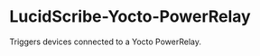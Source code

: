 LucidScribe-Yocto-PowerRelay
======================
Triggers devices connected to a Yocto PowerRelay.
